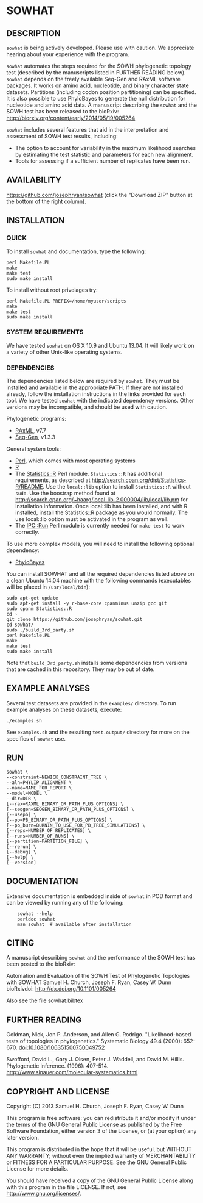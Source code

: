 # SOWHAT


## DESCRIPTION


`sowhat` is being actively developed. Please use with caution. We appreciate hearing about your experience with the program.

`sowhat` automates the steps required for the SOWH phylogenetic topology test (described by the manuscripts listed in FURTHER READING below). `sowhat` depends on the freely available Seq-Gen and RAxML software packages. It works on amino acid, nucleotide, and binary character state datasets. Partitions (including codon position partitioning) can be specified. It is also possible to use PhyloBayes to generate the null distribution for nucleotide and amino acid data. 
A manuscript describing the `sowhat` and the SOWH test has been released to the bioRxiv: http://biorxiv.org/content/early/2014/05/19/005264

`sowhat` includes several features that aid in the interpretation and assessment of SOWH test results, including: 

- The option to account for variability in the maximum likelihood searches by estimating the test statistic and parameters for each new alignment.
- Tools for assessing if a sufficient number of replicates have been run. 


## AVAILABILITY


https://github.com/josephryan/sowhat (click the "Download ZIP" button at the bottom of the right column).


## INSTALLATION

### QUICK

To install `sowhat` and documentation, type the following:

    perl Makefile.PL
    make
    make test
    sudo make install

To install without root privelages try:

    perl Makefile.PL PREFIX=/home/myuser/scripts
    make
    make test
    sudo make install

### SYSTEM REQUIREMENTS

We have tested `sowhat` on OS X 10.9 and Ubuntu 13.04. It will likely work on a variety 
of other Unix-like operating systems.

### DEPENDENCIES

The dependencies listed below are required by `sowhat`. They must be installed and 
available in the appropriate PATH. If they are not installed already, follow the 
installation instructions in the links provided for each tool. We have tested `sowhat` 
with the indicated dependency versions. Other versions may be incompatible, and should be 
used with caution.

Phylogenetic programs: 
- [RAxML](https://github.com/stamatak/standard-RAxML), v7.7 
- [Seq-Gen](http://tree.bio.ed.ac.uk/software/seqgen/), v1.3.3

General system tools:
- [Perl](http://www.cpan.org/), which comes with most operating systems
- [R](http://www.r-project.org/)
- The [Statistics::R](http://search.cpan.org/dist/Statistics-R/) Perl module. `Statistics::R` has additional requirements, as described at http://search.cpan.org/dist/Statistics-R/README. Use the `local::lib` option to install `Statistics::R` without `sudo`. Use the boostrap method found at http://search.cpan.org/~haarg/local-lib-2.000004/lib/local/lib.pm for installation information. Once local::lib has been installed, and with R installed,  install the Statistics::R package as you would normally. The use local::lib option must be activated in the program as well.
- The [IPC::Run](http://search.cpan.org/dist/IPC-Run/) Perl module is currently needed for `make test` to work correctly.

To use more complex models, you will need to install the following optional dependency:
- [PhyloBayes](http://www.phylobayes.org)

You can install SOWHAT and all the required dependencies listed above on a clean Ubuntu 14.04 
machine with the following commands (executables will be placed in `/usr/local/bin`):

    sudo apt-get update
    sudo apt-get install -y r-base-core cpanminus unzip gcc git
    sudo cpanm Statistics::R
    cd ~
    git clone https://github.com/josephryan/sowhat.git
    cd sowhat/
    sudo ./build_3rd_party.sh
    perl Makefile.PL
    make
    make test
    sudo make install
    

Note that `build_3rd_party.sh` installs some dependencies from versions that are cached in 
this repository. They may be out of date.



## EXAMPLE ANALYSES

Several test datasets are provided in the `examples/` directory. To run example analyses 
on these datasets, execute:

    ./examples.sh
    

See `examples.sh` and the resulting `test.output/` directory for more on the specifics of 
`sowhat` use.

## RUN

    sowhat \
    --constraint=NEWICK_CONSTRAINT_TREE \
    --aln=PHYLIP_ALIGNMENT \
    --name=NAME_FOR_REPORT \
    --model=MODEL \
    --dir=DIR \
    [--rax=RAXML_BINARY_OR_PATH_PLUS_OPTIONS] \
    [--seqgen=SEQGEN_BINARY_OR_PATH_PLUS_OPTIONS] \
    [--usepb] \
    [--pb=PB_BINARY_OR_PATH_PLUS_OPTIONS] \
    [--pb_burn=BURNIN_TO_USE_FOR_PB_TREE_SIMULATIONS] \
    [--reps=NUMBER_OF_REPLICATES] \
    [--runs=NUMBER_OF_RUNS] \
    [--partition=PARTITION_FILE] \
    [--rerun] \
    [--debug] \
    [--help] \
    [--version]

## DOCUMENTATION


Extensive documentation is embedded inside of `sowhat` in POD format and
can be viewed by running any of the following:

        sowhat --help
        perldoc sowhat
        man sowhat  # available after installation


## CITING

A manuscript describing `sowhat` and the performance of the SOWH test has been posted to the bioRxiv:

Automation and Evaluation of the SOWH Test of Phylogenetic Topologies with SOWHAT
Samuel H. Church, Joseph F. Ryan, Casey W. Dunn
bioRxivdoi: http://dx.doi.org/10.1101/005264

Also see the file sowhat.bibtex

## FURTHER READING


Goldman, Nick, Jon P. Anderson, and Allen G. Rodrigo. "Likelihood-based tests of 
topologies in phylogenetics." Systematic Biology 49.4 (2000): 652-670. 
[doi:10.1080/106351500750049752](http://dx.doi.org/10.1080/106351500750049752)

Swofford, David L., Gary J. Olsen, Peter J. Waddell, and David M. Hillis. Phylogenetic 
inference. (1996): 407-514. http://www.sinauer.com/molecular-systematics.html




## COPYRIGHT AND LICENSE


Copyright (C) 2013 Samuel H. Church, Joseph F. Ryan, Casey W. Dunn

This program is free software: you can redistribute it and/or modify
it under the terms of the GNU General Public License as published by
the Free Software Foundation, either version 3 of the License, or
(at your option) any later version.

This program is distributed in the hope that it will be useful,
but WITHOUT ANY WARRANTY; without even the implied warranty of
MERCHANTABILITY or FITNESS FOR A PARTICULAR PURPOSE.  See the
GNU General Public License for more details.

You should have received a copy of the GNU General Public License
along with this program in the file LICENSE.  If not, see
http://www.gnu.org/licenses/.
